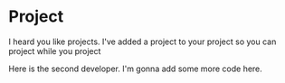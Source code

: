# Project
I heard you like projects. I've added a project to your project so you can project while you project

Here is the second developer. I'm gonna add some more code here.
